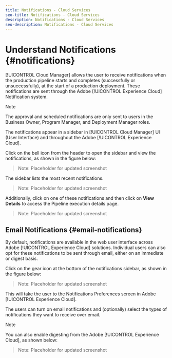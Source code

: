 ```yaml
---
title: Notifications - Cloud Services
seo-title: Notifications - Cloud Services
description: Notifications - Cloud Services
seo-description: Notifications - Cloud Services 
---
```


# Understand Notifications {#notifications} 

[!UICONTROL Cloud Manager] allows the user to receive notifications when the production pipeline starts and completes (successfully or unsuccessfully), at the start of a production deployment. These notifications are sent through the Adobe [!UICONTROL Experience Cloud] Notification system.

>[!NOTE]
>
>The approval and scheduled notifications are only sent to users in the Business Owner, Program Manager, and Deployment Manager roles.

The notifications appear in a sidebar in [!UICONTROL Cloud Manager] UI (User Interface) and throughout the Adobe [!UICONTROL Experience Cloud].

Click on the bell icon from the header to open the sidebar and view the notifications, as shown in the figure below:

>Note:
>Placeholder for updated screenshot

The sidebar lists the most recent notifications.

>Note:
>Placeholder for updated screenshot

Additionally, click on one of these notifications and then click on **View Details** to access the Pipeline execution details page.

>Note:
>Placeholder for updated screenshot

## Email Notifications {#email-notifications}

By default, notifications are available in the web user interface across Adobe [!UICONTROL Experience Cloud] solutions. Individual users can also opt for these notifications to be sent through email, either on an immediate or digest basis.

Click on the gear icon at the bottom of the notifications sidebar, as shown in the figure below:

>Note:
>Placeholder for updated screenshot


This will take the user to the Notifications Preferences screen in Adobe [!UICONTROL Experience Cloud].

The users can turn on email notifications and (optionally) select the types of notifications they want to receive over email.

>[!NOTE]
>
>You can also enable digesting from the Adobe [!UICONTROL Experience Cloud], as shown below:

>Note:
>Placeholder for updated screenshot
